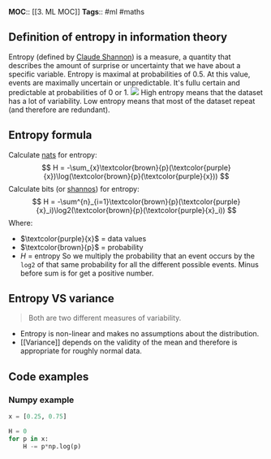**MOC**:: [[3. ML MOC]]
**Tags**:: #ml #maths 

## Definition of entropy in information theory
Entropy (defined by [Claude Shannon](https://fr.wikipedia.org/wiki/Claude_Shannon)) is a measure, a quantity that describes the amount of surprise or uncertainty that we have about a specific variable. Entropy is maximal at probabilities of $0.5$. At this value, events are maximally uncertain or unpredictable. It's fullu certain and predictable at probabilities of $0$ or $1$.
![](https://upload.wikimedia.org/wikipedia/commons/d/da/Mplwp_shannon_entropy.svg)
High entropy means that the dataset has a lot of variability.
Low entropy means that most of the dataset repeat (and therefore are redundant).

## Entropy formula
Calculate [nats](https://en.wikipedia.org/wiki/Nat_(unit)) for entropy:
$$
H = -\sum_{x}\textcolor{brown}{p}(\textcolor{purple}{x})\log(\textcolor{brown}{p}(\textcolor{purple}{x}))
$$
Calculate bits (or [shannos](https://en.wikipedia.org/wiki/Shannon_(unit))) for entropy:
$$
H = -\sum^{n}_{i=1}\textcolor{brown}{p}(\textcolor{purple}{x}_i)\log2(\textcolor{brown}{p}(\textcolor{purple}{x}_i))
$$
Where:
- $\textcolor{purple}{x}$ = data values
- $\textcolor{brown}{p}$ = probability
- $H$ = entropy
So we multiply the probability that an event occurs by the `log2` of that same probability for all the different possible events. Minus before sum is for get a positive number.

## Entropy VS variance
> Both are two different measures of variability.

- Entropy is non-linear and makes no assumptions about the distribution.
- [[Variance]] depends on the validity of the mean and therefore is appropriate for roughly normal data.

## Code examples
### Numpy example
```python
x = [0.25, 0.75]

H = 0
for p in x:
	H -= p*np.log(p)
```

